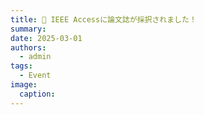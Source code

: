 ```yaml
---
title: 📄 IEEE Accessに論文誌が採択されました！
summary: 
date: 2025-03-01
authors:
  - admin
tags:
  - Event
image:
  caption: 
---
```


